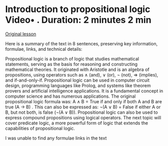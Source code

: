 # Introduction to propositional logic Video• . Duration: 2 minutes 2 min

[Original lesson](https://www.coursera.org/learn/uol-discrete-mathematics/lecture/Ou7AH/introduction-to-propositional-logic)

Here is a summary of the text in 8 sentences, preserving key information, formulae, links, and technical details:

Propositional logic is a branch of logic that studies mathematical statements, serving as the basis for reasoning and constructing mathematical theories. It originated with Aristotle and is an algebra of propositions, using operators such as ∧ (and), ∨ (or), ¬ (not), ⇒ (implies), and if-and-only-if. Propositional logic can be used in computer circuit design, programming languages like Prolog, and systems like theorem provers and artificial intelligence applications. It is a fundamental concept in computer science and has numerous applications. The original propositional logic formula was: A ∧ B = True if and only if both A and B are true (A → B) . This can also be expressed as: ¬(A ∨ B) = False if either A or B, but not both, is false (¬(A ∨ B)). Propositional logic can also be used to express compound propositions using logical operators. The next topic will cover predicate logic, a more powerful form of logic that extends the capabilities of propositional logic.

I was unable to find any formulae links in the text

